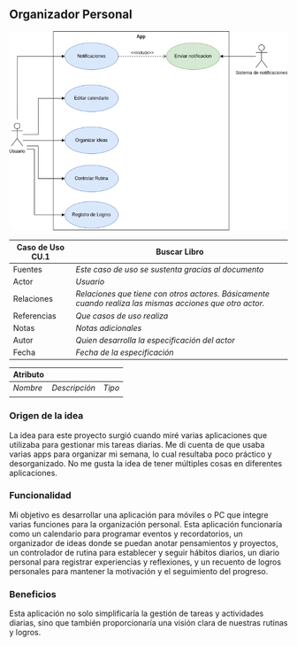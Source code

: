 ## Organizador Personal
<img src="ProyectoFoto.png">

|  Caso de Uso CU.1| Buscar Libro |
|---|---|
| Fuentes | _Este caso de uso se sustenta gracias al documento_  |
| Actor | _Usuario_ |
| Relaciones | _Relaciones que tiene con otros actores. Básicamente cuando realiza las mismas acciones que otro actor._  |
| Referencias | _Que casos de uso realiza_ |   
|  Notas |  _Notas adicionales_ |
| Autor  | _Quien desarrolla la especificación del actor_ |
|Fecha | _Fecha de la especificación_ |

|  Atributo |||
|---|---|---|
| _Nombre_  | _Descripción_  | _Tipo_ |
| | |






### Origen de la idea
La idea para este proyecto surgió cuando miré varias aplicaciones que utilizaba para gestionar mis tareas diarias. Me di cuenta de que usaba varias apps para organizar mi semana, lo cual resultaba poco práctico y desorganizado.  No me gusta la idea de tener múltiples cosas en diferentes aplicaciones.

### Funcionalidad
Mi objetivo es desarrollar una aplicación para móviles o PC que integre varias funciones para la organización personal. Esta aplicación funcionaría como un calendario para programar eventos y recordatorios, un organizador de ideas donde se puedan anotar pensamientos y proyectos, un controlador de rutina para establecer y seguir hábitos diarios, un diario personal para registrar experiencias y reflexiones, y un recuento de logros personales para mantener la motivación y el seguimiento del progreso.

### Beneficios
Esta aplicación no solo simplificaría la gestión de tareas y actividades diarias, sino que también proporcionaría una visión clara de nuestras rutinas y logros.



